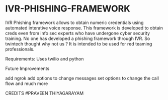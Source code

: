 # IVR-PHISHING-FRAMEWORK

IVR Phishing framework allows to obtain numeric credentials using automated interative voice response.
This framework is developed to obtain creds even from info sec experts who have undergone cyber security training.
No one has developed a phishing framework through IVR. 
So twintech thought why not us ?
It is intended to be used for red teaming professionals. 

Requirements:
Uses twilio and python 


Future Improvements

add ngrok
add options to change messages
set options to change the call flow and much more


CREDITS
#PRAVEEN THIYAGARAYAM

